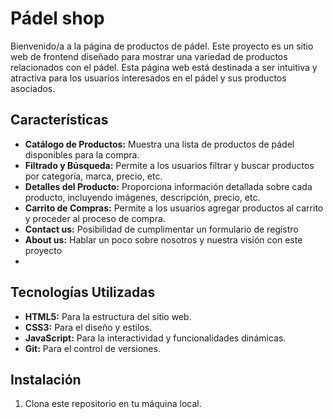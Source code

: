 # Pádel shop

Bienvenido/a a la página de productos de pádel. Este proyecto es un sitio web de frontend diseñado para mostrar una variedad de productos relacionados con el pádel. Esta página web está destinada a ser intuitiva y atractiva para los usuarios interesados en el pádel y sus productos asociados.

## Características

- **Catálogo de Productos:** Muestra una lista de productos de pádel disponibles para la compra.
- **Filtrado y Búsqueda:** Permite a los usuarios filtrar y buscar productos por categoría, marca, precio, etc.
- **Detalles del Producto:** Proporciona información detallada sobre cada producto, incluyendo imágenes, descripción, precio, etc.
- **Carrito de Compras:** Permite a los usuarios agregar productos al carrito y proceder al proceso de compra.
- **Contact us:** Posibilidad de cumplimentar un formulario de registro
- **About us:** Hablar un poco sobre nosotros y nuestra visión con este proyecto
- 
## Tecnologías Utilizadas

- **HTML5:** Para la estructura del sitio web.
- **CSS3:** Para el diseño y estilos.
- **JavaScript:** Para la interactividad y funcionalidades dinámicas.
- **Git:** Para el control de versiones.

## Instalación

1. Clona este repositorio en tu máquina local.
